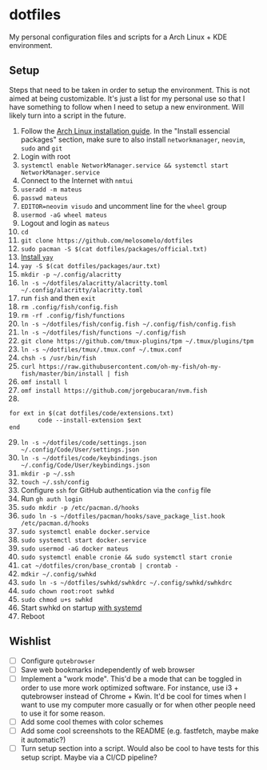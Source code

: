 # dotfiles

My personal configuration files and scripts for a Arch Linux + KDE environment.

## Setup

Steps that need to be taken in order to setup the environment. This is not aimed at being
customizable. It's just a list for my personal use so that I have something to follow when I need to
setup a new environment. Will likely turn into a script in the future.

1. Follow the [Arch Linux installation guide](https://wiki.archlinux.org/title/Installation_guide).
   In the "Install essencial packages" section, make sure to also install `networkmanager`,
   `neovim`, `sudo` and `git`
2. Login with root
3. `systemctl enable NetworkManager.service && systemctl start NetworkManager.service`
4. Connect to the Internet with `nmtui`
5. `useradd -m mateus`
6. `passwd mateus`
7. `EDITOR=neovim visudo` and uncomment line for the `wheel` group
8. `usermod -aG wheel mateus`
9. Logout and login as `mateus`
10. `cd`
11. `git clone https://github.com/melosomelo/dotfiles`
12. `sudo pacman -S $(cat dotfiles/packages/official.txt)`
13. [Install `yay`](https://github.com/Jguer/yay?tab=readme-ov-file#installation)
14. `yay -S $(cat dotfiles/packages/aur.txt)`
15. `mkdir -p ~/.config/alacritty`
16. `ln -s ~/dotfiles/alacritty/alacritty.toml ~/.config/alacritty/alacritty.toml`
17. run `fish` and then `exit`
18. `rm .config/fish/config.fish`
19. `rm -rf .config/fish/functions`
20. `ln -s ~/dotfiles/fish/config.fish ~/.config/fish/config.fish`
21. `ln -s ~/dotfiles/fish/functions ~/.config/fish`
22. `git clone https://github.com/tmux-plugins/tpm ~/.tmux/plugins/tpm`
23. `ln -s ~/dotfiles/tmux/.tmux.conf ~/.tmux.conf`
24. `chsh -s /usr/bin/fish`
25. `curl https://raw.githubusercontent.com/oh-my-fish/oh-my-fish/master/bin/install | fish`
26. `omf install l`
27. `omf install https://github.com/jorgebucaran/nvm.fish`
28.

```
for ext in $(cat dotfiles/code/extensions.txt)
        code --install-extension $ext
end
```

29. `ln -s ~/dotfiles/code/settings.json ~/.config/Code/User/settings.json`
30. `ln -s ~/dotfiles/code/keybindings.json ~/.config/Code/User/keybindings.json`
31. `mkdir -p ~/.ssh`
32. `touch ~/.ssh/config`
33. Configure `ssh` for GitHub authentication via the `config` file
34. Run `gh auth login`
35. `sudo mkdir -p /etc/pacman.d/hooks`
36. `sudo ln -s ~/dotfiles/pacman/hooks/save_package_list.hook /etc/pacman.d/hooks`
37. `sudo systemctl enable docker.service`
38. `sudo systemctl start docker.service`
39. `sudo usermod -aG docker mateus`
40. `sudo systemctl enable cronie && sudo systemctl start cronie`
41. `cat ~/dotfiles/cron/base_crontab | crontab -`
42. `mdkir ~/.config/swhkd`
43. `sudo ln -s ~/dotfiles/swhkd/swhkdrc ~/.config/swhkd/swhkdrc`
44. `sudo chown root:root swhkd`
45. `sudo chmod u+s swhkd`
46. Start swhkd on startup
    [with systemd](https://github.com/waycrate/swhkd/tree/main/contrib/init/systemd)
47. Reboot

## Wishlist

- [ ] Configure `qutebrowser`
- [ ] Save web bookmarks independently of web browser
- [ ] Implement a "work mode". This'd be a mode that can be toggled in order to use more work
      optimized software. For instance, use i3 + qutebrowser instead of Chrome + Kwin. It'd be cool
      for times when I want to use my computer more casually or for when other people need to use it
      for some reason.
- [ ] Add some cool themes with color schemes
- [ ] Add some cool screenshots to the README (e.g. fastfetch, maybe make it automatic?)
- [ ] Turn setup section into a script. Would also be cool to have tests for this setup script.
      Maybe via a CI/CD pipeline?
